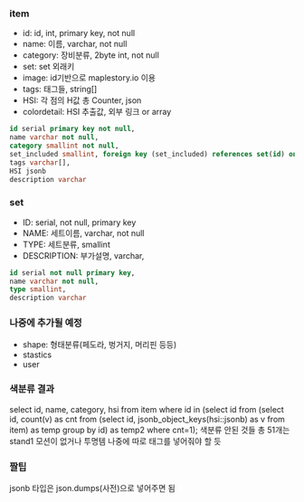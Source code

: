 ### item
- id: id, int, primary key, not null
- name: 이름, varchar, not null
- category: 장비분류, 2byte int, not null
- set: set 외래키
- image: id기반으로 maplestory.io 이용
- tags: 태그들, string[] 
- HSI: 각 점의 H값 총 Counter, json
- colordetail: HSI 추출값, 외부 링크 or array
```sql
id serial primary key not null,
name varchar not null,
category smallint not null,
set_included smallint, foreign key (set_included) references set(id) on delete set null on update cascade,
tags varchar[],
HSI jsonb
description varchar
```

### set
- ID: serial, not null, primary key
- NAME: 세트이름, varchar, not null
- TYPE: 세트분류, smallint
- DESCRIPTION: 부가설명, varchar, 
```sql
id serial not null primary key,
name varchar not null,
type smallint,
description varchar
```



### 나중에 추가될 예정
- shape: 형태분류(페도라, 벙거지, 머리핀 등등)
- stastics
- user

### 색분류 결과
select id, name, category, hsi from item where id in (select id from (select id, count(v) as cnt from (select id, jsonb_object_keys(hsi::jsonb) as v from item) as temp group by id) as temp2 where cnt=1);
색분류 안된 것들 총 51개는 stand1 모션이 없거나 투명템
나중에 따로 태그를 넣어줘야 할 듯

### 짤팁
jsonb 타입은 json.dumps(사전)으로 넣어주면 됨